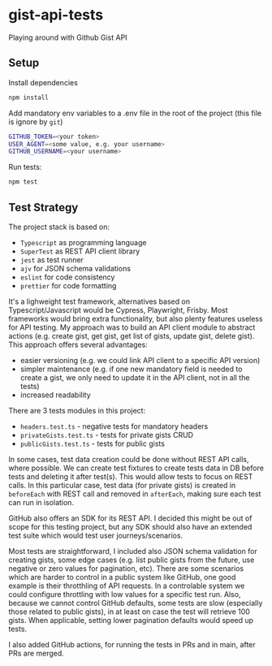 # gist-api-tests

Playing around with Github Gist API

## Setup

Install dependencies

```bash
npm install
```

Add mandatory env variables to a .env file in the root of the project (this file is ignore by `git`)

```bash
GITHUB_TOKEN=<your token>
USER_AGENT=<some value, e.g. your username>
GITHUB_USERNAME=<your username>
```

Run tests:

```bash
npm test
```

## Test Strategy

The project stack is based on:

- `Typescript` as programming language
- `SuperTest` as REST API client library
- `jest` as test runner
- `ajv` for JSON schema validations
- `eslint` for code consistency
- `prettier` for code formatting

It's a lighweight test framework, alternatives based on Typescript/Javascript would be Cypress, Playwright, Frisby. Most frameworks would bring extra functionality, but also plenty features useless for API testing.
My approach was to build an API client module to abstract actions (e.g. create gist, get gist, get list of gists, update gist, delete gist). This approach offers several advantages:

- easier versioning (e.g. we could link API client to a specific API version)
- simpler maintenance (e.g. if one new mandatory field is needed to create a gist, we only need to update it in the API client, not in all the tests)
- increased readability

There are 3 tests modules in this project:

- `headers.test.ts` - negative tests for mandatory headers
- `privateGists.test.ts` - tests for private gists CRUD
- `publicGists.test.ts` - tests for public gists

In some cases, test data creation could be done without REST API calls, where possible. We can create test fixtures to create tests data in DB before tests and deleting it after test(s). This would allow tests to focus on REST calls. In this particular case, test data (for private gists) is created in `beforeEach` with REST call and removed in `afterEach`, making sure each test can run in isolation.

GitHub also offers an SDK for its REST API. I decided this might be out of scope for this testing project, but any SDK should also have an extended test suite which would test user journeys/scenarios.

Most tests are straightforward, I included also JSON schema validation for creating gists, some edge cases (e.g. list public gists from the future, use negative or zero values for pagination, etc). There are some scenarios which are harder to control in a public system like GitHub, one good example is their throtthling of API requests. In a controlable system we could configure throttling with low values for a specific test run.
Also, because we cannot control GitHub defaults, some tests are slow (especially those related to public gists), in at least on case the test will retrieve 100 gists. When applicable, setting lower pagination defaults would speed up tests.

I also added GitHub actions, for running the tests in PRs and in main, after PRs are merged.
